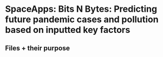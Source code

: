 # SpaceApps: Bits N Bytes: Predicting future pandemic cases and pollution based on inputted key factors

## Files + their purpose
